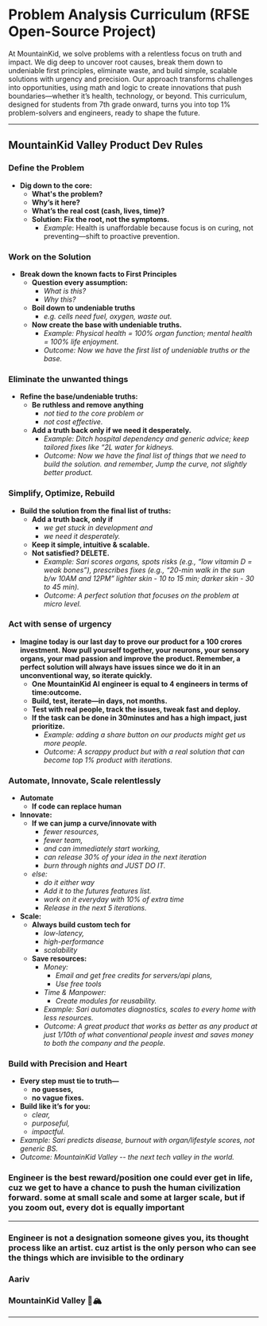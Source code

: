 # Problem Analysis Curriculum (RFSE Open-Source Project)

At MountainKid, we solve problems with a relentless focus on truth and impact. We dig deep to uncover root causes, break them down to undeniable first principles, eliminate waste, and build simple, scalable solutions with urgency and precision. Our approach transforms challenges into opportunities, using math and logic to create innovations that push boundaries—whether it’s health, technology, or beyond. This curriculum, designed for students from 7th grade onward, turns you into top 1% problem-solvers and engineers, ready to shape the future.

---

## MountainKid Valley Product Dev Rules

### Define the Problem

- **Dig down to the core:**
  - **What's the problem?**
  - **Why’s it here?**
  - **What’s the real cost (cash, lives, time)?**
  - **Solution: Fix the root, not the symptoms.**
    - _Example_: Health is unaffordable because focus is on curing, not preventing—shift to proactive prevention.

### Work on the Solution

- **Break down the known facts to First Principles**
  - **Question every assumption:**
    - _What is this?_
    - _Why this?_
  - **Boil down to undeniable truths**
    - _e.g. cells need fuel, oxygen, waste out._
  - **Now create the base with undeniable truths.**
    - _Example: Physical health = 100% organ function; mental health = 100% life enjoyment._
    - _Outcome: Now we have the first list of undeniable truths or the base._

### Eliminate the unwanted things

- **Refine the base/undeniable truths:**
  - **Be ruthless and remove anything**
    - _not tied to the core problem or_
    - _not cost effective._
  - **Add a truth back only if we need it desperately.**
    - _Example: Ditch hospital dependency and generic advice; keep tailored fixes like “2L water for kidneys._
    - _Outcome: Now we have the final list of things that we need to build the solution. and remember, Jump the curve, not slightly better product._

### Simplify, Optimize, Rebuild

- **Build the solution from the final list of truths:**
  - **Add a truth back, only if**
    - _we get stuck in development and_
    - _we need it desperately._
  - **Keep it simple, intuitive & scalable.**
  - **Not satisfied? DELETE.**
    - _Example: Sari scores organs, spots risks (e.g., “low vitamin D = weak bones”), prescribes fixes (e.g., “20-min walk in the sun b/w 10AM and 12PM” lighter skin - 10 to 15 min; darker skin - 30 to 45 min)._
    - _Outcome: A perfect solution that focuses on the problem at micro level._

### Act with sense of urgency

- **Imagine today is our last day to prove our product for a 100 crores investment. Now pull yourself together, your neurons, your sensory organs, your mad passion and improve the product. Remember, a perfect solution will always have issues since we do it in an unconventional way, so iterate quickly.**
  - **One MountainKid AI engineer is equal to 4 engineers in terms of time:outcome.**
  - **Build, test, iterate—in days, not months.**
  - **Test with real people, track the issues, tweak fast and deploy.**
  - **If the task can be done in 30minutes and has a high impact, just prioritize.**
    - _Example: adding a share button on our products might get us more people._
    - _Outcome: A scrappy product but with a real solution that can become top 1% product with iterations._

### Automate, Innovate, Scale relentlessly

- **Automate**
  - **If code can replace human**
- **Innovate:**
  - **If we can jump a curve/innovate with**
    - _fewer resources,_
    - _fewer team,_
    - _and can immediately start working,_
    - _can release 30% of your idea in the next iteration_
    - _burn through nights and JUST DO IT._
  - _else:_
    - _do it either way_
    - _Add it to the futures features list._
    - _work on it everyday with 10% of extra time_
    - _Release in the next 5 iterations._
- **Scale:**
  - **Always build custom tech for**
    - _low-latency,_
    - _high-performance_
    - _scalability_
  - **Save resources:**
    - _Money:_
      - _Email and get free credits for servers/api plans,_
      - _Use free tools_
    - _Time & Manpower:_
      - _Create modules for reusability._
    - _Example: Sari automates diagnostics, scales to every home with less resources._
    - _Outcome: A great product that works as better as any product at just 1/10th of what conventional people invest and saves money to both the company and the people._

### Build with Precision and Heart

- **Every step must tie to truth—**
  - **no guesses,**
  - **no vague fixes.**
- **Build like it’s for you:**
  - _clear,_
  - _purposeful,_
  - _impactful._
- _Example: Sari predicts disease, burnout with organ/lifestyle scores, not generic BS._
- _Outcome: MountainKid Valley -- the next tech valley in the world._

### Engineer is the best reward/position one could ever get in life, cuz we get to have a chance to push the human civilization forward. some at small scale and some at larger scale, but if you zoom out, every dot is equally important

---

### Engineer is not a designation someone gives you, its thought process like an artist. cuz artist is the only person who can see the things which are invisible to the ordinary

### Aariv

### MountainKid Valley 🌱🏔️

---

###

